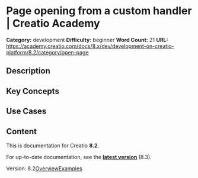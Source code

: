 # Page opening from a custom handler | Creatio Academy

**Category:** development **Difficulty:** beginner **Word Count:** 21 **URL:**
https://academy.creatio.com/docs/8.x/dev/development-on-creatio-platform/8.2/category/open-page

## Description

## Key Concepts

## Use Cases

## Content

This is documentation for Creatio **8.2**.

For up-to-date documentation, see the
**[latest version](/docs/8.x/dev/development-on-creatio-platform/category/open-page)**
(8.3).

Version:
8.2[Overview](/docs/8.x/dev/development-on-creatio-platform/8.2/platform-customization/freedom-ui/open-a-page-from-a-custom-handler/overview)[Examples](/docs/8.x/dev/development-on-creatio-platform/8.2/open-page-examples)
